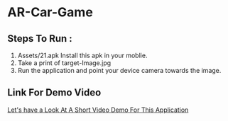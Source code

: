 # AR-Car-Game

## Steps To Run : 

1. Assets/21.apk Install this apk in your moblie.
2. Take a print of target-Image.jpg
3. Run the application and point your device camera towards the image.

## Link For Demo Video

[Let's have a Look At A Short Video Demo For This Application](https://drive.google.com/open?id=10T_sJAwFBh0gpXtF0Rrea-SAoWJXsya7)
